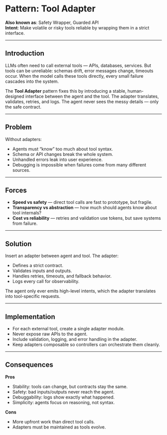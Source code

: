 # Pattern: Tool Adapter

**Also known as**: Safety Wrapper, Guarded API  
**Intent**: Make volatile or risky tools reliable by wrapping them in a strict interface.

---

## Introduction

LLMs often need to call external tools — APIs, databases, services. But tools can be unreliable: schemas drift, error messages change, timeouts occur. When the model calls these tools directly, every small failure cascades into the system.

The **Tool Adapter** pattern fixes this by introducing a stable, human-designed interface between the agent and the tool. The adapter translates, validates, retries, and logs. The agent never sees the messy details — only the safe contract.

---

## Problem

Without adapters:  
- Agents must “know” too much about tool syntax.  
- Schema or API changes break the whole system.  
- Unhandled errors leak into user experience.  
- Debugging is impossible when failures come from many different sources.  

---

## Forces

- **Speed vs safety** — direct tool calls are fast to prototype, but fragile.  
- **Transparency vs abstraction** — how much should agents know about tool internals?  
- **Cost vs reliability** — retries and validation use tokens, but save systems from failure.  

---

## Solution

Insert an adapter between agent and tool. The adapter:  
- Defines a strict contract.  
- Validates inputs and outputs.  
- Handles retries, timeouts, and fallback behavior.  
- Logs every call for observability.  

The agent only ever emits high-level intents, which the adapter translates into tool-specific requests.

---

## Implementation

- For each external tool, create a single adapter module.  
- Never expose raw APIs to the agent.  
- Include validation, logging, and error handling in the adapter.  
- Keep adapters composable so controllers can orchestrate them cleanly.  

---

## Consequences

**Pros**  
- Stability: tools can change, but contracts stay the same.  
- Safety: bad inputs/outputs never reach the agent.  
- Debuggability: logs show exactly what happened.  
- Simplicity: agents focus on reasoning, not syntax.  

**Cons**  
- More upfront work than direct tool calls.  
- Adapters must be maintained as tools evolve.  
